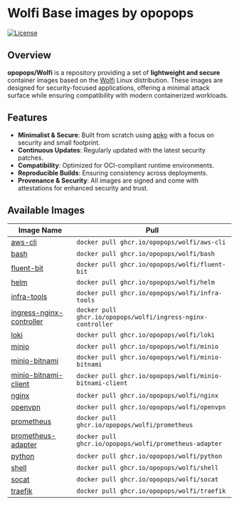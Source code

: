 # Wolfi Base images by opopops

[![License](https://img.shields.io/github/license/opopops/wolfi)](LICENSE)

## Overview

**opopops/Wolfi** is a repository providing a set of **lightweight and secure** container images based on the [Wolfi](https://wolfi.dev/) Linux distribution. These images are designed for security-focused applications, offering a minimal attack surface while ensuring compatibility with modern containerized workloads.

## Features

- **Minimalist & Secure**: Built from scratch using [apko](https://github.com/chainguard-dev/apko) with a focus on security and small footprint.
- **Continuous Updates**: Regularly updated with the latest security patches.
- **Compatibility**: Optimized for OCI-compliant runtime environments.
- **Reproducible Builds**: Ensuring consistency across deployments.
- **Provenance & Security**: All images are signed and come with attestations for enhanced security and trust.

## Available Images

| Image Name                                                     | Pull                                                         |
| -------------------------------------------------------------- | ------------------------------------------------------------ |
| [aws-cli](./images/aws-cli/)                                   | `docker pull ghcr.io/opopops/wolfi/aws-cli`                  |
| [bash](./images/bash/)                                         | `docker pull ghcr.io/opopops/wolfi/bash`                     |
| [fluent-bit](./images/fluent-bit/)                             | `docker pull ghcr.io/opopops/wolfi/fluent-bit`               |
| [helm](./images/helm/)                                         | `docker pull ghcr.io/opopops/wolfi/helm`                     |
| [infra-tools](./images/infra-tools/)                           | `docker pull ghcr.io/opopops/wolfi/infra-tools`              |
| [ingress-nginx-controller](./images/ingress-nginx-controller/) | `docker pull ghcr.io/opopops/wolfi/ingress-nginx-controller` |
| [loki](./images/loki/)                                         | `docker pull ghcr.io/opopops/wolfi/loki`                     |
| [minio](./images/loki/)                                        | `docker pull ghcr.io/opopops/wolfi/minio`                    |
| [minio-bitnami](./images/minio-bitnami/)                       | `docker pull ghcr.io/opopops/wolfi/minio-bitnami`            |
| [minio-bitnami-client](./images/minio-bitnami-client/)         | `docker pull ghcr.io/opopops/wolfi/minio-bitnami-client`     |
| [nginx](./images/nginx/)                                       | `docker pull ghcr.io/opopops/wolfi/nginx`                    |
| [openvpn](./images/openvpn/)                                   | `docker pull ghcr.io/opopops/wolfi/openvpn`                  |
| [prometheus](./images/prometheus/)                             | `docker pull ghcr.io/opopops/wolfi/prometheus`               |
| [prometheus-adapter](./images/prometheus-adapter/)             | `docker pull ghcr.io/opopops/wolfi/prometheus-adapter`       |
| [python](./images/python/)                                     | `docker pull ghcr.io/opopops/wolfi/python`                   |
| [shell](./images/shell/)                                       | `docker pull ghcr.io/opopops/wolfi/shell`                    |
| [socat](./images/socat/)                                       | `docker pull ghcr.io/opopops/wolfi/socat`                    |
| [traefik](./images/traefik/)                                   | `docker pull ghcr.io/opopops/wolfi/traefik`                  |
